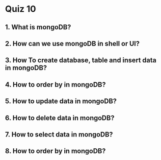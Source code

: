 # Quiz 10

## 1. What is mongoDB?

<!-- 

```python
MongoDB is a cross-platform document-oriented database program. Classified as a NoSQL database program, MongoDB uses JSON-like documents with optional schemas.
```

-->

## 2. How can we use mongoDB in shell or UI?

<!-- 

```python
mongo
```


-->

## 3. How To create database, table and insert data in mongoDB?

<!-- 

```python

use mydb
db.mytable.insert({id:1, name:'John'})

```

-->

## 4. How to order by in mongoDB?

<!-- 

```python
db.mytable.find().sort({id:1})
```

-->

## 5. How to update data in mongoDB?

<!-- 

```python
db.mytable.update({id:1}, {$set:{name:'John'}})
```

-->

## 6. How to delete data in mongoDB?

<!-- 

```python
db.mytable.remove({id:1})
```

-->

## 7. How to select data in mongoDB?

<!-- 

```python
db.mytable.find()
```

-->

## 8. How to order by in mongoDB?

<!-- 

```python
db.mytable.find().sort({id:1})
```

-->
